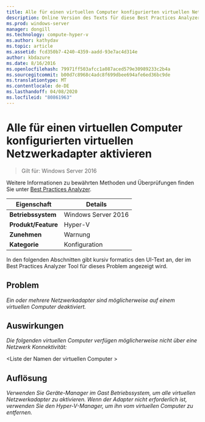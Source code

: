 ```yaml
---
title: Alle für einen virtuellen Computer konfigurierten virtuellen Netzwerkadapter aktivieren
description: Online Version des Texts für diese Best Practices Analyzer Regel.
ms.prod: windows-server
manager: dongill
ms.technology: compute-hyper-v
ms.author: kathydav
ms.topic: article
ms.assetid: fcd350b7-4240-4359-aadd-93e7ac4d314e
author: kbdazure
ms.date: 8/16/2016
ms.openlocfilehash: 79971ff503afcc1a087aced579e30989233c2b4a
ms.sourcegitcommit: b00d7c8968c4adc8f699dbee694afe6ed36bc9de
ms.translationtype: MT
ms.contentlocale: de-DE
ms.lasthandoff: 04/08/2020
ms.locfileid: "80861963"
---
```

# <a name="enable-all-virtual-network-adapters-configured-for-a-virtual-machine"></a>Alle für einen virtuellen Computer konfigurierten virtuellen Netzwerkadapter aktivieren

>Gilt für: Windows Server 2016

Weitere Informationen zu bewährten Methoden und Überprüfungen finden Sie unter [Best Practices Analyzer](https://go.microsoft.com/fwlink/?LinkId=122786).  
  
|Eigenschaft|Details|  
|-|-|  
|**Betriebssystem**|Windows Server 2016|  
|**Produkt/Feature**|Hyper-V|  
|**Zunehmen**|Warnung|  
|**Kategorie**|Konfiguration|  
  
In den folgenden Abschnitten gibt kursiv formatics den UI-Text an, der im Best Practices Analyzer Tool für dieses Problem angezeigt wird.  
  
## <a name="issue"></a>Problem  
  
*Ein oder mehrere Netzwerkadapter sind möglicherweise auf einem virtuellen Computer deaktiviert.*  
  
## <a name="impact"></a>Auswirkungen  
  
*Die folgenden virtuellen Computer verfügen möglicherweise nicht über eine Netzwerk Konnektivität:*  
  
\<Liste der Namen der virtuellen Computer >  
  
## <a name="resolution"></a>Auflösung  
  
*Verwenden Sie Geräte-Manager im Gast Betriebssystem, um alle virtuellen Netzwerkadapter zu aktivieren. Wenn der Adapter nicht erforderlich ist, verwenden Sie den Hyper-V-Manager, um ihn vom virtuellen Computer zu entfernen.*  
  



